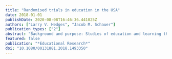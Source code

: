 ```yaml
---
title: "Randomised trials in education in the USA"
date: 2018-01-01
publishDate: 2020-08-08T16:46:36.441025Z
authors: ["Larry V. Hedges", "Jacob M. Schauer"]
publication_types: ["2"]
abstract: "Background and purpose: Studies of education and learning that were described as experiments have been carried out in the USA by educational psychologists since about 1900. In this paper, we discuss the history of randomised trials in education in the USA in terms of five historical periods. In each period, the use of randomised trials was motivated by the research interests and conditions of the era. We have characterised these periods in terms of decades with sharp boundaries as a convenience.  Sources of evidence and main arguments: Although some of the early studies used random allocation (and even random allocation of clusters such as schools), early researchers did not clearly understand the role of randomisation or clearly distinguish it from methods such as alternation. In 1940, E. F. Lindquist published an important book whose goal was to translate R. A. Fisher's ideas into language congenial to education researchers, but this had little impact on education research outside of psychology. There was a substantial increase in the number of randomised trials during the period from 1960 to 1980, as the US government enacted and evaluated a variety of social programmes. This was followed by a dramatic decrease during the period from 1980 to 2000, amid debates about the relevance of randomised trials in education research. The creation of the US Institute of Education Sciences in 2002 provided major financial and administrative support for randomised trials, which has led to a large number of trials being conducted since that time.  Conclusions: These developments suggest that there is a promising future for randomised trials in the USA. American education scientists must remain committed to explaining why evidence from randomised field trials has an indispensable role to play in making wise decisions about education policy and advancing our capacity to improve education for a productive workforce and a successful society."
featured: false
publication: "*Educational Research*"
doi: "10.1080/00131881.2018.1493350"
---
```


